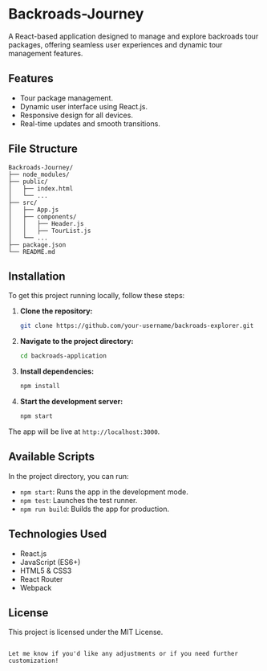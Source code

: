 # Backroads-Journey
A React-based application designed to manage and explore backroads tour packages, offering seamless user experiences and dynamic tour management features.

## Features
- Tour package management.
- Dynamic user interface using React.js.
- Responsive design for all devices.
- Real-time updates and smooth transitions.

## File Structure
```plaintext
Backroads-Journey/
├── node_modules/
├── public/
│   ├── index.html
│   └── ...
├── src/
│   ├── App.js
│   ├── components/
│   │   ├── Header.js
│   │   ├── TourList.js
│   └── ...
├── package.json
└── README.md
```

## Installation 

To get this project running locally, follow these steps:

1. **Clone the repository:**

   ```bash
   git clone https://github.com/your-username/backroads-explorer.git
   ```

2. **Navigate to the project directory:**

   ```bash
   cd backroads-application
   ```

3. **Install dependencies:**

   ```bash
   npm install
   ```

4. **Start the development server:**

   ```bash
   npm start
   ```

The app will be live at `http://localhost:3000`.

## Available Scripts

In the project directory, you can run:

- `npm start`: Runs the app in the development mode.
- `npm test`: Launches the test runner.
- `npm run build`: Builds the app for production.

## Technologies Used
- React.js
- JavaScript (ES6+)
- HTML5 & CSS3
- React Router
- Webpack

## License
This project is licensed under the MIT License.
```

Let me know if you'd like any adjustments or if you need further customization!
